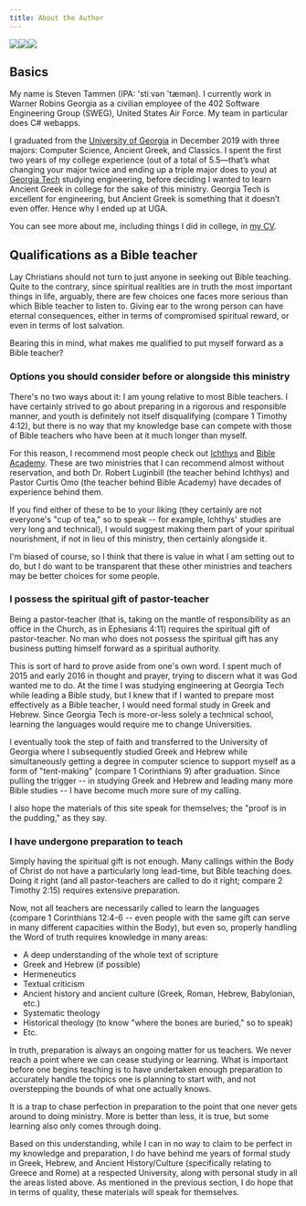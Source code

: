 ```yaml
---
title: About the Author
---
```


<style>
    @media screen and (max-width: 950px) {
        #photos {
            flex-flow: row wrap !important;
        }
    }
</style>


<div id="photos" style="display: flex; flex-flow: row nowrap; width: 100%;">
    <img src="/about-the-author/picture-one.jpg" style="max-height: 300px;"/>
    <img src="/about-the-author/picture-two.jpg" style="max-height: 300px;"/>
    <img src="/about-the-author/picture-three.png" style="max-height: 300px;"/>
</div>

## Basics

My name is Steven Tammen (IPA: 'stiːvən 'tæmən). I currently work in Warner Robins Georgia as a civilian employee of the 402 Software Engineering Group (SWEG), United States Air Force. My team in particular does C# webapps.

<!-- TODO: explain why work at Air force position vs. something else, like a higher paying job in industry -->

I graduated from the [University of Georgia](https://www.uga.edu/) in December 2019 with three majors: Computer Science, Ancient Greek, and Classics. I spent the first two years of my college experience (out of a total of 5.5—that’s what changing your major twice and ending up a triple major does to you) at [Georgia Tech](https://www.gatech.edu/) studying engineering, before deciding I wanted to learn Ancient Greek in college for the sake of this ministry. Georgia Tech is excellent for engineering, but Ancient Greek is something that it doesn’t even offer. Hence why I ended up at UGA.

You can see more about me, including things I did in college, in [my CV](https://www.steventammen.com/CV.pdf).

<!-- If you want to learn more specifically about my academic qualifications, [see here](http://college-book). -->

## Qualifications as a Bible teacher

Lay Christians should not turn to just anyone in seeking out Bible teaching. Quite to the contrary, since spiritual realities are in truth the most important things in life, arguably, there are few choices one faces more serious than which Bible teacher to listen to. Giving ear to the wrong person can have eternal consequences, either in terms of compromised spiritual reward, or even in terms of lost salvation.

Bearing this in mind, what makes me qualified to put myself forward as a Bible teacher?

### Options you should consider before or alongside this ministry

There's no two ways about it: I am young relative to most Bible teachers. I have certainly strived to go about preparing in a rigorous and responsible manner, and youth is definitely not itself disqualifying (compare 1 Timothy 4:12), but there is no way that my knowledge base can compete with those of Bible teachers who have been at it much longer than myself.

For this reason, I recommend most people check out [Ichthys](https://ichthys.com/) and [Bible Academy](https://www.youtube.com/channel/UCkp-J7VPT7NcwmuiNfD2fkg/playlists). These are two ministries that I can recommend almost without reservation, and both Dr. Robert Luginbill (the teacher behind Ichthys) and Pastor Curtis Omo (the teacher behind Bible Academy) have decades of experience behind them.

If you find either of these to be to your liking (they certainly are not everyone's "cup of tea," so to speak -- for example, Ichthys' studies are very long and technical), I would suggest making them part of your spiritual nourishment, if not in lieu of this ministry, then certainly alongside it.

I'm biased of course, so I think that there is value in what I am setting out to do, but I do want to be transparent that these other ministries and teachers may be better choices for some people.

### I possess the spiritual gift of pastor-teacher

Being a pastor-teacher (that is, taking on the mantle of responsibility as an office in the Church, as in Ephesians 4:11) requires the spiritual gift of pastor-teacher. No man who does not possess the spiritual gift has any business putting himself forward as a spiritual authority.

This is sort of hard to prove aside from one's own word. I spent much of 2015 and early 2016 in thought and prayer, trying to discern what it was God wanted me to do. At the time I was studying engineering at Georgia Tech while leading a Bible study, but I knew that if I wanted to prepare most effectively as a Bible teacher, I would need formal study in Greek and Hebrew. Since Georgia Tech is more-or-less solely a technical school, learning the languages would require me to change Universities.

I eventually took the step of faith and transferred to the University of Georgia where I subsequently studied Greek and Hebrew while simultaneously getting a degree in computer science to support myself as a form of "tent-making" (compare 1 Corinthians 9) after graduation. Since pulling the trigger -- in studying Greek and Hebrew and leading many more Bible studies -- I have become much more sure of my calling.

I also hope the materials of this site speak for themselves; the "proof is in the pudding," as they say.

### I have undergone preparation to teach

Simply having the spiritual gift is not enough. Many callings within the Body of Christ do not have a particularly long lead-time, but Bible teaching does. Doing it right (and all pastor-teachers are called to do it right; compare 2 Timothy 2:15) requires extensive preparation.

Now, not all teachers are necessarily called to learn the languages (compare 1 Corinthians 12:4-6 -- even people with the same gift can serve in many different capacities within the Body), but even so, properly handling the Word of truth requires knowledge in many areas:

- A deep understanding of the whole text of scripture
- Greek and Hebrew (if possible)
- Hermeneutics
- Textual criticism
- Ancient history and ancient culture (Greek, Roman, Hebrew, Babylonian, etc.)
- Systematic theology
- Historical theology (to know "where the bones are buried," so to speak)
- Etc.

In truth, preparation is always an ongoing matter for us teachers. We never reach a point where we can cease studying or learning. What is important before one begins teaching is to have undertaken enough preparation to accurately handle the topics one is planning to start with, and not overstepping the bounds of what one actually knows.

It is a trap to chase perfection in preparation to the point that one never gets around to doing ministry. More is better than less, it is true, but some learning also only comes through doing.

Based on this understanding, while I can in no way to claim to be perfect in my knowledge and preparation, I do have behind me years of formal study in Greek, Hebrew, and Ancient History/Culture (specifically relating to Greece and Rome) at a respected University, along with personal study in all the areas listed above. As mentioned in the previous section, I do hope that in terms of quality, these materials will speak for themselves.

